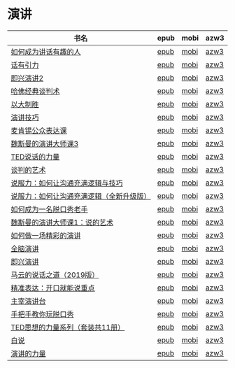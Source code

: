# 演讲

| 书名 | epub | mobi | azw3 |
| --- | --- | --- | --- |
| [如何成为讲话有趣的人](http://ct.dalanmei.com/f/31084289-771246820-a2d756) | [epub](http://ct.dalanmei.com/f/31084289-771246820-a2d756) | [mobi](http://ct.dalanmei.com/f/31084289-771231568-63cb85) | [azw3](http://ct.dalanmei.com/f/31084289-771236515-cff94b) |
| [话有引力](http://ct.dalanmei.com/f/31084289-771247201-bec2a3) | [epub](http://ct.dalanmei.com/f/31084289-771247201-bec2a3) | [mobi](http://ct.dalanmei.com/f/31084289-771232133-af816d) | [azw3](http://ct.dalanmei.com/f/31084289-771240220-89aadc) |
| [即兴演讲2](http://ct.dalanmei.com/f/31084289-771241370-92705a) | [epub](http://ct.dalanmei.com/f/31084289-771241370-92705a) | [mobi](http://ct.dalanmei.com/f/31084289-771229944-ef3625) | [azw3](http://ct.dalanmei.com/f/31084289-771233508-ed7f3a) |
| [哈佛经典谈判术](http://ct.dalanmei.com/f/31084289-578844267-70c4f3) | [epub](http://ct.dalanmei.com/f/31084289-578844267-70c4f3) | [mobi](http://ct.dalanmei.com/f/31084289-578840354-da5118) | [azw3](http://ct.dalanmei.com/f/31084289-578842637-0acb63) |
| [以大制胜](http://ct.dalanmei.com/f/31084289-577383959-ff8745) | [epub](http://ct.dalanmei.com/f/31084289-577383959-ff8745) | [mobi](http://ct.dalanmei.com/f/31084289-577377339-de8cf8) | [azw3](http://ct.dalanmei.com/f/31084289-577384321-cfda9d) |
| [演讲技巧](http://ct.dalanmei.com/f/31084289-570256793-7e3601) | [epub](http://ct.dalanmei.com/f/31084289-570256793-7e3601) | [mobi](http://ct.dalanmei.com/f/31084289-570107636-8ef5e8) | [azw3](http://ct.dalanmei.com/f/31084289-571415274-c5f332) |
| [麦肯锡公众表达课](http://ct.dalanmei.com/f/31084289-572080698-cdc9e0) | [epub](http://ct.dalanmei.com/f/31084289-572080698-cdc9e0) | [mobi](http://ct.dalanmei.com/f/31084289-571729457-7aa3ce) | [azw3](http://ct.dalanmei.com/f/31084289-572108457-c0e23d) |
| [魏斯曼的演讲大师课3](http://ct.dalanmei.com/f/31084289-572114589-b04a25) | [epub](http://ct.dalanmei.com/f/31084289-572114589-b04a25) | [mobi](http://ct.dalanmei.com/f/31084289-571712589-2cfea1) | [azw3](http://ct.dalanmei.com/f/31084289-572132012-78aafc) |
| [TED说话的力量](http://ct.dalanmei.com/f/31084289-572114886-1e51b4) | [epub](http://ct.dalanmei.com/f/31084289-572114886-1e51b4) | [mobi](http://ct.dalanmei.com/f/31084289-571710763-55e823) | [azw3](http://ct.dalanmei.com/f/31084289-572134716-65e24e) |
| [谈判的艺术](http://ct.dalanmei.com/f/31084289-572114902-6b1e07) | [epub](http://ct.dalanmei.com/f/31084289-572114902-6b1e07) | [mobi](http://ct.dalanmei.com/f/31084289-571710749-80f1a7) | [azw3](http://ct.dalanmei.com/f/31084289-572134796-85decb) |
| [说服力：如何让沟通充满逻辑与技巧](http://ct.dalanmei.com/f/31084289-572114920-8386e8) | [epub](http://ct.dalanmei.com/f/31084289-572114920-8386e8) | [mobi](http://ct.dalanmei.com/f/31084289-571710704-3ca12a) | [azw3](http://ct.dalanmei.com/f/31084289-572134952-7f9e23) |
| [说服力：如何让沟通充满逻辑（全新升级版）](http://ct.dalanmei.com/f/31084289-572115046-a5f6c7) | [epub](http://ct.dalanmei.com/f/31084289-572115046-a5f6c7) | [mobi](http://ct.dalanmei.com/f/31084289-571709877-4548e8) | [azw3](http://ct.dalanmei.com/f/31084289-572135959-2b3414) |
| [如何成为一名脱口秀老手](http://ct.dalanmei.com/f/31084289-572115110-2cc1fe) | [epub](http://ct.dalanmei.com/f/31084289-572115110-2cc1fe) | [mobi](http://ct.dalanmei.com/f/31084289-571709578-cbf088) | [azw3](http://ct.dalanmei.com/f/31084289-572136245-c06c0a) |
| [魏斯曼的演讲大师课1：说的艺术](http://ct.dalanmei.com/f/31084289-572115305-9e1219) | [epub](http://ct.dalanmei.com/f/31084289-572115305-9e1219) | [mobi](http://ct.dalanmei.com/f/31084289-571708873-961eae) | [azw3](http://ct.dalanmei.com/f/31084289-572136940-b66a46) |
| [如何做一场精彩的演讲](http://ct.dalanmei.com/f/31084289-572115591-085093) | [epub](http://ct.dalanmei.com/f/31084289-572115591-085093) | [mobi](http://ct.dalanmei.com/f/31084289-571705886-483b06) | [azw3](http://ct.dalanmei.com/f/31084289-572138797-ecc62d) |
| [全脑演讲](http://ct.dalanmei.com/f/31084289-572116775-0031ac) | [epub](http://ct.dalanmei.com/f/31084289-572116775-0031ac) | [mobi](http://ct.dalanmei.com/f/31084289-571662311-286ced) | [azw3](http://ct.dalanmei.com/f/31084289-572177060-0e754c) |
| [即兴演讲](http://ct.dalanmei.com/f/31084289-572120254-b99202) | [epub](http://ct.dalanmei.com/f/31084289-572120254-b99202) | [mobi](http://ct.dalanmei.com/f/31084289-571648152-49a559) | [azw3](http://ct.dalanmei.com/f/31084289-572180531-66d9b4) |
| [马云的说话之道（2019版）](http://ct.dalanmei.com/f/31084289-572120577-6b2ccb) | [epub](http://ct.dalanmei.com/f/31084289-572120577-6b2ccb) | [mobi](http://ct.dalanmei.com/f/31084289-571640647-9540a9) | [azw3](http://ct.dalanmei.com/f/31084289-572180940-b322be) |
| [精准表达：开口就能说重点](http://ct.dalanmei.com/f/31084289-571802122-a77345) | [epub](http://ct.dalanmei.com/f/31084289-571802122-a77345) | [mobi](http://ct.dalanmei.com/f/31084289-571532294-00e7b1) | [azw3](http://ct.dalanmei.com/f/31084289-571989520-203f3b) |
| [主宰演讲台](http://ct.dalanmei.com/f/31084289-571804764-2a3085) | [epub](http://ct.dalanmei.com/f/31084289-571804764-2a3085) | [mobi](http://ct.dalanmei.com/f/31084289-571534732-ab2b9d) | [azw3](http://ct.dalanmei.com/f/31084289-571991234-a9185a) |
| [手把手教你玩脱口秀](http://ct.dalanmei.com/f/31084289-571737000-763846) | [epub](http://ct.dalanmei.com/f/31084289-571737000-763846) | [mobi](http://ct.dalanmei.com/f/31084289-571581553-c8d0c5) | [azw3](http://ct.dalanmei.com/f/31084289-571861831-ab724f) |
| [TED思想的力量系列（套装共11册）](http://ct.dalanmei.com/f/31084289-571779765-cf95fe) | [epub](http://ct.dalanmei.com/f/31084289-571779765-cf95fe) | [mobi](http://ct.dalanmei.com/f/31084289-571523892-27f589) | [azw3](http://ct.dalanmei.com/f/31084289-571879629-aee9a5) |
| [白说](http://ct.dalanmei.com/f/31084289-571787311-6d73e8) | [epub](http://ct.dalanmei.com/f/31084289-571787311-6d73e8) | [mobi](http://ct.dalanmei.com/f/31084289-571453739-a3e6a2) | [azw3](http://ct.dalanmei.com/f/31084289-571887208-36e804) |
| [演讲的力量](http://ct.dalanmei.com/f/31084289-571787686-853991) | [epub](http://ct.dalanmei.com/f/31084289-571787686-853991) | [mobi](http://ct.dalanmei.com/f/31084289-571454502-f8d753) | [azw3](http://ct.dalanmei.com/f/31084289-571888170-89c63e) |

